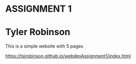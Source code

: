 # ASSIGNMENT 1
# Tyler Robinson
This is a simple website with 5 pages

https://tsirobinson.github.io/webdevAssignment1/index.html
